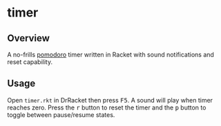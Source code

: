 timer
=====


Overview
--------

A no-frills [pomodoro](https://en.wikipedia.org/wiki/Pomodoro_Technique) timer written in Racket
with sound notifications and reset capability.


Usage
-----

Open `timer.rkt` in DrRacket then press <kbd>F5</kbd>. A sound will play when timer reaches
zero. Press the <kbd>r</kbd> button to reset the timer and the <kbd>p</kbd> button to toggle between
pause/resume states.

